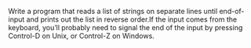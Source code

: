 Write a program that reads a list of strings on separate lines until end-of-input and prints out the list in reverse order.If the input comes from the keyboard, you’ll probably need to signal the end of the input by pressing Control-D on Unix, or Control-Z on Windows.
